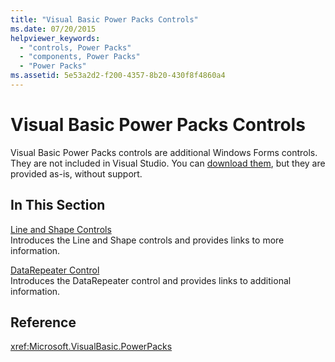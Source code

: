 ```yaml
---
title: "Visual Basic Power Packs Controls"
ms.date: 07/20/2015
helpviewer_keywords: 
  - "controls, Power Packs"
  - "components, Power Packs"
  - "Power Packs"
ms.assetid: 5e53a2d2-f200-4357-8b20-430f8f4860a4
---
```

# Visual Basic Power Packs Controls
Visual Basic Power Packs controls are additional Windows Forms controls. They are not included in Visual Studio.  You can [download them](http://go.microsoft.com/fwlink/?LinkId=321343), but they are provided as-is, without support.  
  
## In This Section  
 [Line and Shape Controls](../../../visual-basic/developing-apps/windows-forms/line-and-shape-controls-visual-studio.md)  
 Introduces the Line and Shape controls and provides links to more information.  
  
 [DataRepeater Control](../../../visual-basic/developing-apps/windows-forms/datarepeater-control-visual-studio.md)  
 Introduces the DataRepeater control and provides links to additional information.  
  
## Reference  
 <xref:Microsoft.VisualBasic.PowerPacks>
